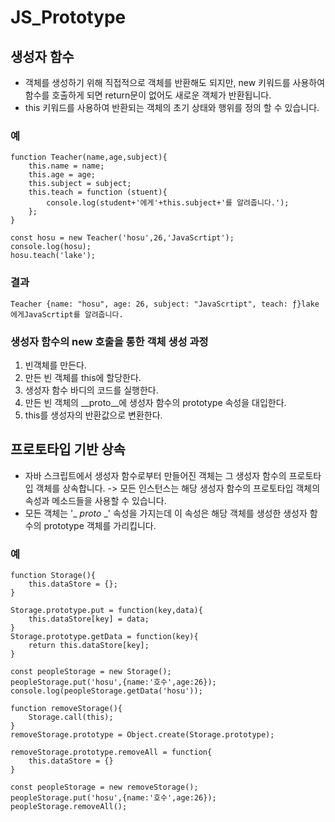 # JS_Prototype

## 생성자 함수
- 객체를 생성하기 위해 직접적으로 객체를 반환해도 되지만, new 키워드를 사용하여 함수를 호출하게 되면 return문이 없어도 새로운 객체가 반환됩니다.
- this 키워드를 사용하여 반환되는 객체의 초기 상태와 행위를 정의 할 수 있습니다.

### 예
~~~
function Teacher(name,age,subject){
    this.name = name;
    this.age = age;
    this.subject = subject;
    this.teach = function (stuent){
        console.log(student+'에게'+this.subject+'를 알려줍니다.');
    };
}

const hosu = new Teacher('hosu',26,'JavaScrtipt');
console.log(hosu);
hosu.teach('lake');
~~~
### 결과
~~~
Teacher {name: "hosu", age: 26, subject: "JavaScrtipt", teach: ƒ}lake에게JavaScrtipt를 알려줍니다.
~~~

### 생성자 함수의 new 호출을 통한 객체 생성 과정
1. 빈객체를 만든다.
2. 만든 빈 객체를 this에 할당한다.
3. 생성자 함수 바디의 코드를 실행한다.
4. 만든 빈 객체의 __proto__에 생성자 함수의 prototype 속성을 대입한다.
5. this를 생성자의 반환값으로 변환한다.

## 프로토타입 기반 상속
- 자바 스크립트에서 생성자 함수로부터 만들어진 객체는 그 생성자 함수의 프로토타입 객체를 상속합니다.
-> 모든 인스턴스는 해당 생성자 함수의 프로토타입 객체의 속성과 메소드들을 사용할 수 있습니다.
- 모든 객체는 '_ _proto_ _' 속성을 가지는데 이 속성은 해당 객체를 생성한 생성자 함수의 prototype 객체를 가리킵니다.

### 예
~~~
function Storage(){
    this.dataStore = {};
}

Storage.prototype.put = function(key,data){
    this.dataStore[key] = data;
}
Storage.prototype.getData = function(key){
    return this.dataStore[key];
}

const peopleStorage = new Storage();
peopleStorage.put('hosu',{name:'호수',age:26});
console.log(peopleStorage.getData('hosu'));

function removeStorage(){
    Storage.call(this);
}
removeStorage.prototype = Object.create(Storage.prototype);

removeStorage.prototype.removeAll = function{
    this.dataStore = {}
}

const peopleStorage = new removeStorage();
peopleStorage.put('hosu',{name:'호수',age:26});
peopleStorage.removeAll();
~~~
